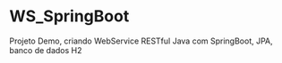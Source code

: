 # WS_SpringBoot
Projeto Demo, criando WebService RESTful Java com SpringBoot, JPA, banco de dados H2


